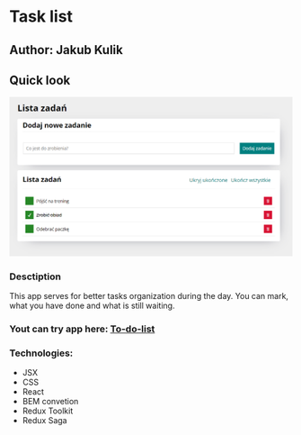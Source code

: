 # Task list

## Author: Jakub Kulik

## Quick look

![Quick look](https://github.com/Developer685/todos-list-react/blob/main/images/Zrzut%20ekranu%202024-02-22%20170337.png?raw=true)

### Desctiption
This app serves for better tasks organization during the day. You can mark, what you have done and what is still waiting.

### Yout can try app here: [To-do-list](https://developer685.github.io/todos-list-react#/zadania)

### Technologies:
- JSX
- CSS
- React
- BEM convetion
- Redux Toolkit
- Redux Saga